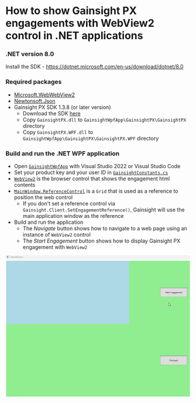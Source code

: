 # How to show Gainsight PX engagements with WebView2 control in .NET applications

### .NET version 8.0
Install the SDK - https://dotnet.microsoft.com/en-us/download/dotnet/8.0

### Required packages
- [Microsoft.WebWebView2](https://www.nuget.org/packages/Microsoft.Web.WebView2/1.0.2210.55)
- [Newtonsoft.Json](https://www.nuget.org/packages/Newtonsoft.Json/13.0.1)
- Gainsight PX SDK 1.3.8 (or later version)
  - Download the SDK [here](https://support.gainsight.com/PX/API_for_Developers/SDKs/Gainsight_PX_C_SDK)
  - Copy `GainsightPX.dll` to `GainsightWpfApp\GainsightPX\GainsightPX` directory
  - Copy `GainsightPX.WPF.dll` to `GainsightWpfApp\GainsightPX\GainsightPX.WPF` directory

### Build and run the .NET WPF application

- Open [`GainsightWpfApp`](GainsightWpfApp) with Visual Studio 2022 or Visual Studio Code
- Set your product key and your user ID in [`GainsightConstants.cs`](GainsightWpfApp/GainsightConstants.cs)
- [`WebView2`](https://learn.microsoft.com/en-us/dotnet/api/microsoft.web.webview2.wpf.webview2) is the browser control that shows the engagement html contents
- [`MainWindow.ReferenceControl`](GainsightWpfApp/MainWindow.xaml) is a `Grid` that is used as a reference to position the web control
  - If you don't set a reference control via `Gainsight.Client.SetEngagementReference()`, Gainsight will use the main application window as the reference
- Build and run the application
  - The _Navigate_ button shows how to navigate to a web page using an instance of `WebView2` control
  - The _Start Engagement_ button shows how to display Gainsight PX engagement with `WebView2`

![img](gainsight-wpf-webview2.gif)
